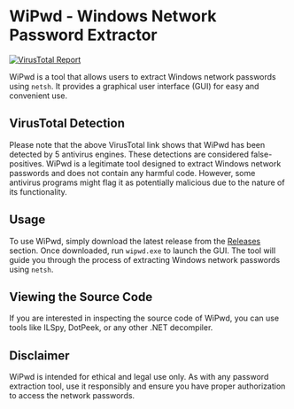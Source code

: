 # WiPwd - Windows Network Password Extractor

[![VirusTotal Report](https://www.virustotal.com/gui/file/bfcbdf70048129ea0f89b23e31c1d5c8b3fa46f7938f66054593e5d6e7dcedfe)](https://www.virustotal.com/gui/file/bfcbdf70048129ea0f89b23e31c1d5c8b3fa46f7938f66054593e5d6e7dcedfe)

WiPwd is a tool that allows users to extract Windows network passwords using `netsh`. It provides a graphical user interface (GUI) for easy and convenient use.

## VirusTotal Detection

Please note that the above VirusTotal link shows that WiPwd has been detected by 5 antivirus engines. These detections are considered false-positives. WiPwd is a legitimate tool designed to extract Windows network passwords and does not contain any harmful code. However, some antivirus programs might flag it as potentially malicious due to the nature of its functionality.

## Usage

To use WiPwd, simply download the latest release from the [Releases](https://github.com/RebornEnder/WiPwd/releases) section. Once downloaded, run `wipwd.exe` to launch the GUI. The tool will guide you through the process of extracting Windows network passwords using `netsh`.

## Viewing the Source Code

If you are interested in inspecting the source code of WiPwd, you can use tools like ILSpy, DotPeek, or any other .NET decompiler.

## Disclaimer

WiPwd is intended for ethical and legal use only. As with any password extraction tool, use it responsibly and ensure you have proper authorization to access the network passwords.
